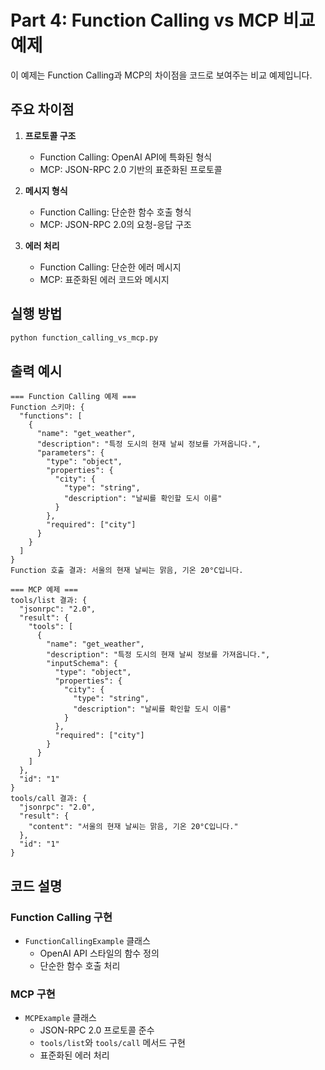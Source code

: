 # Part 4: Function Calling vs MCP 비교 예제

이 예제는 Function Calling과 MCP의 차이점을 코드로 보여주는 비교 예제입니다.

## 주요 차이점

1. **프로토콜 구조**
   - Function Calling: OpenAI API에 특화된 형식
   - MCP: JSON-RPC 2.0 기반의 표준화된 프로토콜

2. **메시지 형식**
   - Function Calling: 단순한 함수 호출 형식
   - MCP: JSON-RPC 2.0의 요청-응답 구조

3. **에러 처리**
   - Function Calling: 단순한 에러 메시지
   - MCP: 표준화된 에러 코드와 메시지

## 실행 방법

```bash
python function_calling_vs_mcp.py
```

## 출력 예시

```
=== Function Calling 예제 ===
Function 스키마: {
  "functions": [
    {
      "name": "get_weather",
      "description": "특정 도시의 현재 날씨 정보를 가져옵니다.",
      "parameters": {
        "type": "object",
        "properties": {
          "city": {
            "type": "string",
            "description": "날씨를 확인할 도시 이름"
          }
        },
        "required": ["city"]
      }
    }
  ]
}
Function 호출 결과: 서울의 현재 날씨는 맑음, 기온 20°C입니다.

=== MCP 예제 ===
tools/list 결과: {
  "jsonrpc": "2.0",
  "result": {
    "tools": [
      {
        "name": "get_weather",
        "description": "특정 도시의 현재 날씨 정보를 가져옵니다.",
        "inputSchema": {
          "type": "object",
          "properties": {
            "city": {
              "type": "string",
              "description": "날씨를 확인할 도시 이름"
            }
          },
          "required": ["city"]
        }
      }
    ]
  },
  "id": "1"
}
tools/call 결과: {
  "jsonrpc": "2.0",
  "result": {
    "content": "서울의 현재 날씨는 맑음, 기온 20°C입니다."
  },
  "id": "1"
}
```

## 코드 설명

### Function Calling 구현
- `FunctionCallingExample` 클래스
  - OpenAI API 스타일의 함수 정의
  - 단순한 함수 호출 처리

### MCP 구현
- `MCPExample` 클래스
  - JSON-RPC 2.0 프로토콜 준수
  - `tools/list`와 `tools/call` 메서드 구현
  - 표준화된 에러 처리 